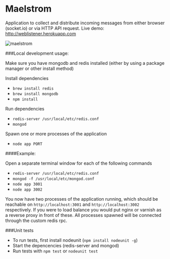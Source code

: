 Maelstrom
=========

Application to collect and distribute incoming messages from either browser (socket.io) or via HTTP API request.
Live demo: http://weblistener.herokuapp.com

![maelstrom](http://s29.postimg.org/uphtzu72d/preview.png "Maelstrom")

###Local development usage:

Make sure you have mongodb and redis installed (either by using a package manager or other install method)

Install dependencies

* ```brew install redis```
* ```brew install mongodb```
* ```npm install```

Run dependencies

* ```redis-server /usr/local/etc/redis.conf```
* ```mongod```

Spawn one or more processes of the application

* ```node app PORT```

####Example:

Open a separate terminal window for each of the following commands

- ```redis-server /usr/local/etc/redis.conf```
- ```mongod -f /usr/local/etc/mongod.conf```
- ```node app 3001```
- ```node app 3002```

You now have two processes of the application running,
which should be reachable on ```http://localhost:3001``` and ```http://localhost:3002``` respectively.
If you were to load balance you would put nginx or varnish as a reverse proxy in front of these. All processes spawned will be connected through the custom redis rpc.

###Unit tests

- To run tests, first install nodeunit (```npm install nodeunit -g```)
- Start the depencencies (redis-server and mongod)
- Run tests with ```npm test``` or ```nodeunit test```